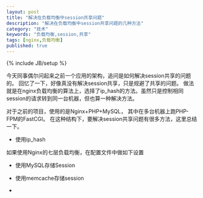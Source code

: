```yaml
---
layout: post
title: "解决在负载均衡中session共享问题"
description: "解决在负载均衡中session共享问题的几种方法"
category: "技术"
keywords: "负载均衡,session,共享"
tags: [nginx,负载均衡]
published: true
---
```

{% include JB/setup %}

今天同事偶尔问起来之前一个应用的架构，追问是如何解决session共享的问题的。
回忆了一下，好像真没有解决session共享，只是规避了共享的问题。
做法就是在nginx负载均衡的算法上，选择了ip_hash的方法。虽然只是控制相同session的请求转到同一台机器，但也算一种解决方法。

对于之前的项目，使用的是Nginx+PHP+MySQL，
其中在多台机器上跑PHP-FPM的FastCGI。
在这种结构下，要解决session共享问题有很多方法，这里总结一下。

* 使用ip_hash

如果使用Nginx的七层负载均衡，在配置文件中做如下设置


* 使用MySQL存储Session

* 使用memcache存储session

* 
